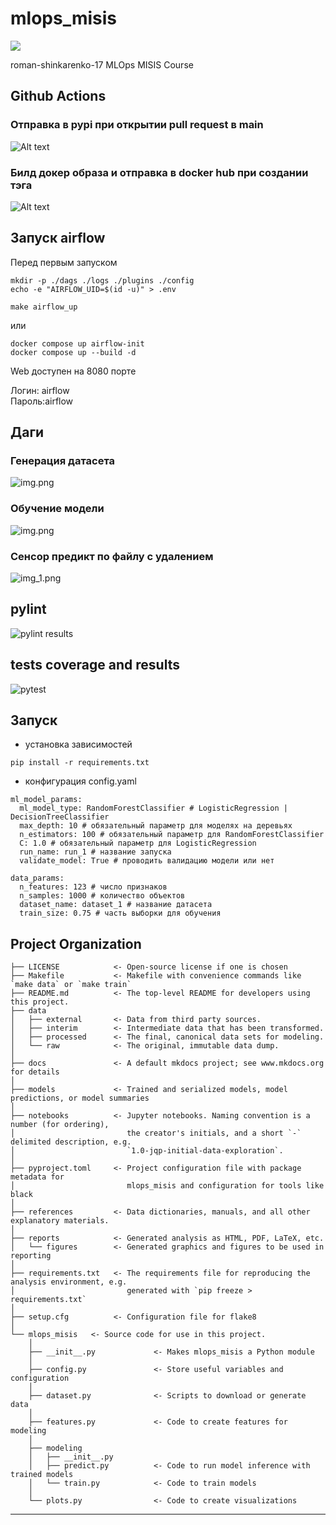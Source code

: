 # mlops_misis

<a target="_blank" href="https://cookiecutter-data-science.drivendata.org/">
    <img src="https://img.shields.io/badge/CCDS-Project%20template-328F97?logo=cookiecutter" />
</a>

roman-shinkarenko-17 MLOps MISIS Course 

## Github Actions 

### Отправка в pypi при открытии pull request в main 

![Alt text](images/pypi.png)

### Билд докер образа и отправка в docker hub при создании тэга 

![Alt text](images/docker_hub.png)

## Запуск airflow

Перед первым запуском
```shell
mkdir -p ./dags ./logs ./plugins ./config
echo -e "AIRFLOW_UID=$(id -u)" > .env
```

```
make airflow_up
```
или 

```shell
docker compose up airflow-init
docker compose up --build -d
```
Web доступен на 8080 порте

Логин: airflow \
Пароль:airflow


## Даги

### Генерация датасета
![img.png](images/generate_dataset_dag.png)

### Обучение модели

![img.png](images/img.png)
### Сенсор предикт по файлу с удалением

![img_1.png](images/img_1.png)

## pylint

![pylint results](images/pylint.png)

## tests coverage and results 

![pytest](images/pytest.png)

## Запуск

- установка зависимостей 

```
pip install -r requirements.txt
```

- конфигурация config.yaml

```
ml_model_params:
  ml_model_type: RandomForestClassifier # LogisticRegression | DecisionTreeClassifier
  max_depth: 10 # обязательный параметр для моделях на деревьях
  n_estimators: 100 # обязательный параметр для RandomForestClassifier
  C: 1.0 # обязательный параметр для LogisticRegression
  run_name: run_1 # название запуска
  validate_model: True # проводить валидацию модели или нет

data_params:
  n_features: 123 # число признаков
  n_samples: 1000 # количество объектов
  dataset_name: dataset_1 # название датасета
  train_size: 0.75 # часть выборки для обучения
```

## Project Organization

```
├── LICENSE            <- Open-source license if one is chosen
├── Makefile           <- Makefile with convenience commands like `make data` or `make train`
├── README.md          <- The top-level README for developers using this project.
├── data
│   ├── external       <- Data from third party sources.
│   ├── interim        <- Intermediate data that has been transformed.
│   ├── processed      <- The final, canonical data sets for modeling.
│   └── raw            <- The original, immutable data dump.
│
├── docs               <- A default mkdocs project; see www.mkdocs.org for details
│
├── models             <- Trained and serialized models, model predictions, or model summaries
│
├── notebooks          <- Jupyter notebooks. Naming convention is a number (for ordering),
│                         the creator's initials, and a short `-` delimited description, e.g.
│                         `1.0-jqp-initial-data-exploration`.
│
├── pyproject.toml     <- Project configuration file with package metadata for 
│                         mlops_misis and configuration for tools like black
│
├── references         <- Data dictionaries, manuals, and all other explanatory materials.
│
├── reports            <- Generated analysis as HTML, PDF, LaTeX, etc.
│   └── figures        <- Generated graphics and figures to be used in reporting
│
├── requirements.txt   <- The requirements file for reproducing the analysis environment, e.g.
│                         generated with `pip freeze > requirements.txt`
│
├── setup.cfg          <- Configuration file for flake8
│
└── mlops_misis   <- Source code for use in this project.
    │
    ├── __init__.py             <- Makes mlops_misis a Python module
    │
    ├── config.py               <- Store useful variables and configuration
    │
    ├── dataset.py              <- Scripts to download or generate data
    │
    ├── features.py             <- Code to create features for modeling
    │
    ├── modeling                
    │   ├── __init__.py 
    │   ├── predict.py          <- Code to run model inference with trained models          
    │   └── train.py            <- Code to train models
    │
    └── plots.py                <- Code to create visualizations
```

--------

